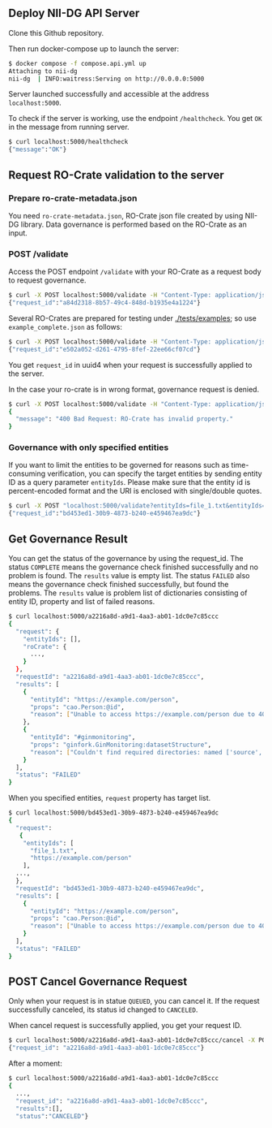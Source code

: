 ## Deploy NII-DG API Server

Clone this Github repository.

Then run docker-compose up to launch the server:

```bash
$ docker compose -f compose.api.yml up
Attaching to nii-dg
nii-dg  | INFO:waitress:Serving on http://0.0.0.0:5000
```

Server launched successfully and accessible at the address `localhost:5000`.

To check if the server is working, use the endpoint `/healthcheck`.
You get `OK` in the message from running server.

```bash
$ curl localhost:5000/healthcheck
{"message":"OK"}
```

## Request RO-Crate validation to the server

### Prepare ro-crate-metadata.json

You need `ro-crate-metadata.json`, RO-Crate json file created by using NII-DG library.
Data governance is performed based on the RO-Crate as an input.

### POST /validate

Access the POST endpoint `/validate` with your RO-Crate as a request body to request governance.

```bash
$ curl -X POST localhost:5000/validate -H "Content-Type: application/json" -d @path/to/ro-crate-metadata
{"request_id":"a84d2318-8b57-49c4-848d-b1935e4a1224"}
```

Several RO-Crates are prepared for testing under [./tests/examples](./tests/examples); so use `example_complete.json` as follows:

```bash
$ curl -X POST localhost:5000/validate -H "Content-Type: application/json" -d @./tests/examples/example_complete.json
{"request_id":"e502a052-d261-4795-8fef-22ee66cf07cd"}
```

You get `request_id` in uuid4 when your request is successfully applied to the server.

In the case your ro-crate is in wrong format, governance request is denied.

```bash
$ curl -X POST localhost:5000/validate -H "Content-Type: application/json" -d @path/to/wrong-ro-crate
{
  "message": "400 Bad Request: RO-Crate has invalid property."
}
```

### Governance with only specified entities

If you want to limit the entities to be governed for reasons such as time-consuming verification, you can specify the target entities by sending entity ID as a query parameter `entityIds`.
Please make sure that the entity id is percent-encoded format and the URI is enclosed with single/double quotes.

```bash
$ curl -X POST "localhost:5000/validate?entityIds=file_1.txt&entityIds=https%3A%2F%2Fexample.com%2Fperson" -H "Content-Type: application/json" -d @path/to/ro-crate-metadata
{"request_id":"bd453ed1-30b9-4873-b240-e459467ea9dc"}
```

## Get Governance Result

You can get the status of the governance by using the request_id.
The status `COMPLETE` means the governance check finished successfully and no problem is found. The `results` value is empty list.
The status `FAILED` also means the governance check finished successfully, but found the problems. The `results` value is problem list of dictionaries consisting of entity ID, property and list of failed reasons.

```bash
$ curl localhost:5000/a2216a8d-a9d1-4aa3-ab01-1dc0e7c85ccc
{
  "request": {
    "entityIds": [],
    "roCrate": {
      ...,
    }
  },
  "requestId": "a2216a8d-a9d1-4aa3-ab01-1dc0e7c85ccc",
  "results": [
    {
      "entityId": "https://example.com/person",
      "props": "cao.Person:@id",
      "reason": ["Unable to access https://example.com/person due to 404 Client Error: Not Found for url: https://example.com/person"]
    },
    {
      "entityId": "#ginmonitoring",
      "props": "ginfork.GinMonitoring:datasetStructure",
      "reason": ["Couldn't find required directories: named ['source', 'input_data', 'output_data']."]
    }
  ],
  "status": "FAILED"
}
```

When you specified entities, `request` property has target list.

```bash
$ curl localhost:5000/bd453ed1-30b9-4873-b240-e459467ea9dc
{
  "request":
   {
    "entityIds": [
      "file_1.txt",
      "https://example.com/person"
    ],
  ...,
  },
  "requestId": "bd453ed1-30b9-4873-b240-e459467ea9dc",
  "results": [
    {
      "entityId": "https://example.com/person",
      "props": "cao.Person:@id",
      "reason": ["Unable to access https://example.com/person due to 404 Client Error: Not Found for url: https://example.com/person"]
    }
  ],
  "status": "FAILED"
}
```

## POST Cancel Governance Request

Only when your request is in statue `QUEUED`, you can cancel it. If the request successfully canceled, its status id changed to `CANCELED`.

When cancel request is successfully applied, you get your request ID.

```bash
$ curl localhost:5000/a2216a8d-a9d1-4aa3-ab01-1dc0e7c85ccc/cancel -X POST
{"request_id": "a2216a8d-a9d1-4aa3-ab01-1dc0e7c85ccc"}
```

After a moment:

```bash
$ curl localhost:5000/a2216a8d-a9d1-4aa3-ab01-1dc0e7c85ccc
{
  ...,
  "request_id": "a2216a8d-a9d1-4aa3-ab01-1dc0e7c85ccc",
  "results":[],
  "status":"CANCELED"}
```
